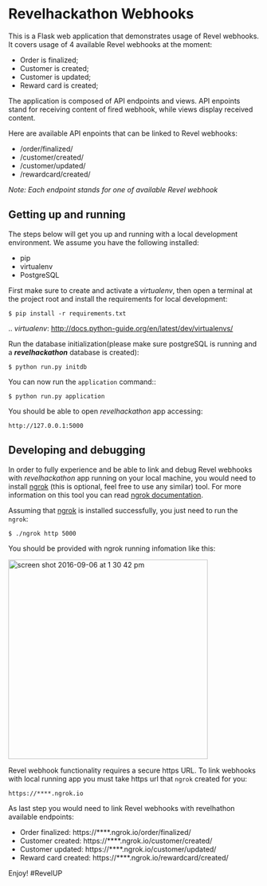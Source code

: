 **Revelhackathon Webhooks**
==================

This is a Flask web application that demonstrates usage of Revel webhooks.
It covers usage of 4 available Revel webhooks at the moment:

* Order is finalized;
* Customer is created;
* Customer is updated;
* Reward card is created;

The application is composed of API endpoints and views. API enpoints stand for receiving content of fired webhook, while views display received content.

Here are available API enpoints that can be linked to Revel webhooks:

* /order/finalized/
* /customer/created/
* /customer/updated/
* /rewardcard/created/

_Note: Each endpoint stands for one of available Revel webhook_

Getting up and running
----------------------

The steps below will get you up and running with a local development environment. We assume you have the following installed:

* pip
* virtualenv
* PostgreSQL


First make sure to create and activate a _virtualenv_, then open a terminal at the project root and install the requirements for local development:

    $ pip install -r requirements.txt

.. _virtualenv_: http://docs.python-guide.org/en/latest/dev/virtualenvs/

Run the database initialization(please make sure postgreSQL is running and a **_revelhackathon_** database is created):

    $ python run.py initdb

You can now run the ``application`` command::

    $ python run.py application

You should be able to open _revelhackathon_ app accessing:

    http://127.0.0.1:5000

Developing and debugging
------------------------
In order to fully experience and be able to link and debug Revel webhooks with _revelhackathon_ app running on your local machine, you would need to install [ngrok](https://ngrok.com/) (this is optional, feel free to use any similar) tool. For more information on this tool you can read [ngrok documentation](https://ngrok.com/docs).

Assuming that [ngrok](https://ngrok.com/) is installed successfully, you just need to run the `ngrok`:

    $ ./ngrok http 5000

You should be provided with ngrok running infomation like this:

<img width="400" alt="screen shot 2016-09-06 at 1 30 42 pm" src="https://cloud.githubusercontent.com/assets/3380583/18262221/f2766c90-7442-11e6-920f-1f3e51526601.png">



Revel webhook functionality requires a secure https URL. To link webhooks with local running app you must take https url that `ngrok` created for you:

    https://****.ngrok.io


As last step you would need to link Revel webhooks with revelhathon available endpoints:

* Order finalized: https://****.ngrok.io/order/finalized/
* Customer created: https://****.ngrok.io/customer/created/
* Customer updated: https://****.ngrok.io/customer/updated/
* Reward card created: https://****.ngrok.io/rewardcard/created/

Enjoy! #RevelUP


